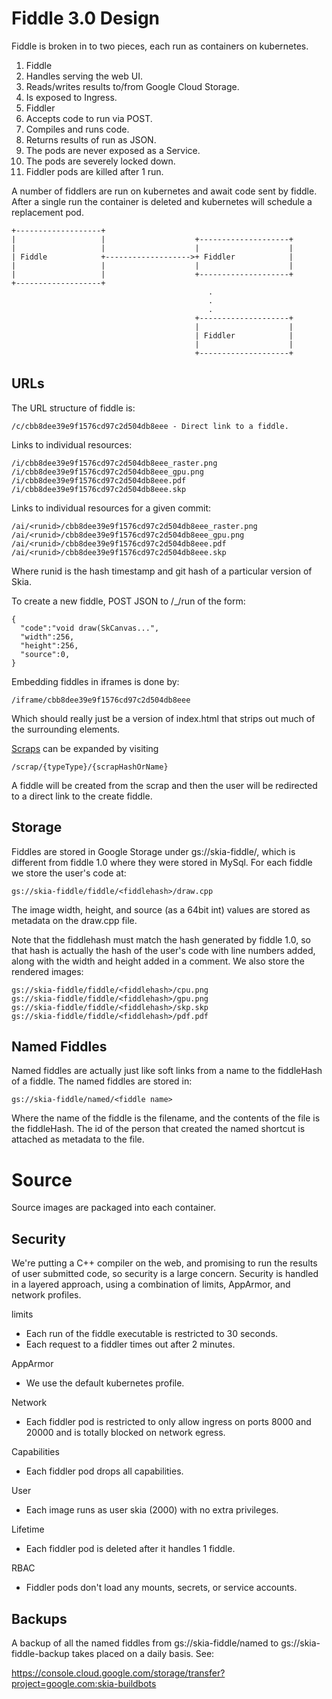 # Fiddle 3.0 Design

Fiddle is broken in to two pieces, each run as containers on kubernetes.

1. Fiddle
1. Handles serving the web UI.
1. Reads/writes results to/from Google Cloud Storage.
1. Is exposed to Ingress.
1. Fiddler
1. Accepts code to run via POST.
1. Compiles and runs code.
1. Returns results of run as JSON.
1. The pods are never exposed as a Service.
1. The pods are severely locked down.
1. Fiddler pods are killed after 1 run.

A number of fiddlers are run on kubernetes and await code sent by fiddle.
After a single run the container is deleted and kubernetes will schedule
a replacement pod.

    +-------------------+
    |                   |                    +--------------------+
    |                   |                    |                    |
    | Fiddle            +------------------->+ Fiddler            |
    |                   |                    |                    |
    |                   |                    +--------------------+
    +-------------------+
                                                .
                                                .
                                                .
                                             +--------------------+
                                             |                    |
                                             | Fiddler            |
                                             |                    |
                                             +--------------------+

## URLs

The URL structure of fiddle is:

    /c/cbb8dee39e9f1576cd97c2d504db8eee - Direct link to a fiddle.

Links to individual resources:

    /i/cbb8dee39e9f1576cd97c2d504db8eee_raster.png
    /i/cbb8dee39e9f1576cd97c2d504db8eee_gpu.png
    /i/cbb8dee39e9f1576cd97c2d504db8eee.pdf
    /i/cbb8dee39e9f1576cd97c2d504db8eee.skp

Links to individual resources for a given commit:

    /ai/<runid>/cbb8dee39e9f1576cd97c2d504db8eee_raster.png
    /ai/<runid>/cbb8dee39e9f1576cd97c2d504db8eee_gpu.png
    /ai/<runid>/cbb8dee39e9f1576cd97c2d504db8eee.pdf
    /ai/<runid>/cbb8dee39e9f1576cd97c2d504db8eee.skp

Where runid is the hash timestamp and git hash of a particular version of Skia.

To create a new fiddle, POST JSON to /\_/run of the form:

    {
      "code":"void draw(SkCanvas...",
      "width":256,
      "height":256,
      "source":0,
    }

Embedding fiddles in iframes is done by:

    /iframe/cbb8dee39e9f1576cd97c2d504db8eee

Which should really just be a version of index.html that strips out much of the
surrounding elements.

[Scraps](../scrap/README.md) can be expanded by visiting

    /scrap/{typeType}/{scrapHashOrName}

A fiddle will be created from the scrap and then the user will be redirected to
a direct link to the create fiddle.

## Storage

Fiddles are stored in Google Storage under gs://skia-fiddle/, which is
different from fiddle 1.0 where they were stored in MySql. For each fiddle we
store the user's code at:

    gs://skia-fiddle/fiddle/<fiddlehash>/draw.cpp

The image width, height, and source (as a 64bit int) values are stored as metadata on the draw.cpp file.

Note that the fiddlehash must match the hash generated by fiddle 1.0, so that
hash is actually the hash of the user's code with line numbers added, along
with the width and height added in a comment. We also store the rendered
images:

    gs://skia-fiddle/fiddle/<fiddlehash>/cpu.png
    gs://skia-fiddle/fiddle/<fiddlehash>/gpu.png
    gs://skia-fiddle/fiddle/<fiddlehash>/skp.skp
    gs://skia-fiddle/fiddle/<fiddlehash>/pdf.pdf

## Named Fiddles

Named fiddles are actually just like soft links from a name to the fiddleHash
of a fiddle. The named fiddles are stored in:

    gs://skia-fiddle/named/<fiddle name>

Where the name of the fiddle is the filename, and the contents of the file is
the fiddleHash. The id of the person that created the named shortcut is
attached as metadata to the file.

# Source

Source images are packaged into each container.

## Security

We're putting a C++ compiler on the web, and promising to run the results of
user submitted code, so security is a large concern. Security is handled in a
layered approach, using a combination of limits, AppArmor, and network
profiles.

limits

- Each run of the fiddle executable is restricted to 30 seconds.
- Each request to a fiddler times out after 2 minutes.

AppArmor

- We use the default kubernetes profile.

Network

- Each fiddler pod is restricted to only allow ingress on ports
  8000 and 20000 and is totally blocked on network egress.

Capabilities

- Each fiddler pod drops all capabilities.

User

- Each image runs as user skia (2000) with no extra privileges.

Lifetime

- Each fiddler pod is deleted after it handles 1 fiddle.

RBAC

- Fiddler pods don't load any mounts, secrets, or service accounts.

## Backups

A backup of all the named fiddles from gs://skia-fiddle/named
to gs://skia-fiddle-backup takes placed on a daily basis. See:

https://console.cloud.google.com/storage/transfer?project=google.com:skia-buildbots
